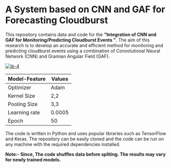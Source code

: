 # A System based on CNN and GAF for Forecasting Cloudburst

This repository contains data and code for the  **"Integration of CNN and GAF for Monitoring/Predicting Cloudburst Events "**. The aim of this research is to develop an accurate and efficient method for monitoring and predicting cloudburst events using a combination of Convolutional Neural Network (CNN) and Gramian Angular Field (GAF).

<a href="https://ibb.co/8MxbtrJ"><img src="https://i.ibb.co/F6YXC59/jb-4.png" alt="jb-4" border="0"></a>


| Model-Feature  |    Values |
| ------------- | ------------- |
| Optimizer | Adam |
| Kernel Size  | 2,2  |
| Pooling Size  | 3,3  |
| Learning rate | 0.0005  |
| Epoch | 50  |

The code is written in Python and uses popular libraries such as TensorFlow and Keras. The repository can be easily cloned and the code can be run on any machine with the required dependencies installed.

**Note:- 
Since, The code shuffles data before spliting. The results may vary for newly trained models.**
